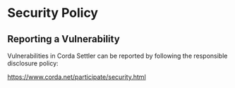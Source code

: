 # Security Policy

 ## Reporting a Vulnerability

 Vulnerabilities in Corda Settler can be reported by following the responsible disclosure policy:

 https://www.corda.net/participate/security.html

